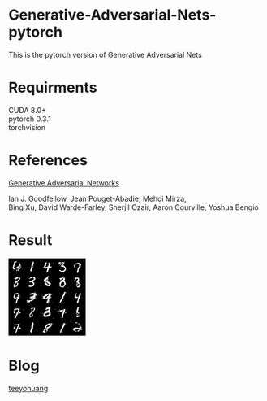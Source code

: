 # Generative-Adversarial-Nets-pytorch

This is the pytorch version of Generative Adversarial Nets
  
# Requirments  

CUDA 8.0+  
pytorch 0.3.1  
torchvision

# References  

  [Generative Adversarial Networks](https://arxiv.org/abs/1406.2661)
  
Ian J. Goodfellow, Jean Pouget-Abadie, Mehdi Mirza,   
Bing Xu, David Warde-Farley, Sherjil Ozair, Aaron Courville, Yoshua Bengio  

# Result  
![image](https://github.com/TeeyoHuang/Generative-Adversarial-Nets-pytorch/blob/master/20-18800.png)

# Blog  
[teeyohuang](https://blog.csdn.net/Teeyohuang/article/details/82391022)
